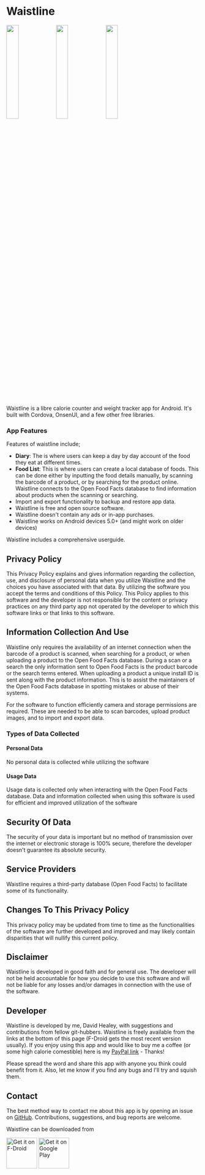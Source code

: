 # Waistline
<div>
<img src="https://raw.githubusercontent.com/davidhealey/waistline/master/images/screenshots/Screenshot_2018-08-01%20Waistline(2).png" width="25%" height="25%" border="0">
<img src="https://raw.githubusercontent.com/davidhealey/waistline/master/images/screenshots/Screenshot_2018-08-01%20Waistline(3).png" width="25%" height="25%" border="0">
<img src="https://raw.githubusercontent.com/davidhealey/waistline/master/images/screenshots/Screenshot_2018-08-01%20Waistline(4).png" width="25%" height="25%" border="0">
</div>

Waistline is a libre calorie counter and weight tracker app for Android. It's built with Cordova, OnsenUI, and a few other free libraries.

### App Features 
Features of waistline include;

- **Diary**: The is where users can keep a day by day account of the food they eat at different times.
- **Food List**: This is where users can create a local database of foods. This can be done either by inputting the food details manually, by scanning the barcode of a product, or by searching for the product online. Waistline connects to the Open Food Facts database to find information about products when the scanning or searching.
- Import and export functionality to backup and restore app data.
- Waistline is free and open source software.
- Waistline doesn't contain any ads or in-app purchases.
- Waistline works on Android devices 5.0+ (and might work on older devices)

Waistline includes a comprehensive userguide. 

## Privacy Policy

This Privacy Policy explains and gives information regarding the collection, use, and disclosure of personal data when you utilize Waistline and the choices you have associated with that data. By utilizing the software you accept the terms and conditions of this Policy. This Policy applies to this software and the developer is not responsible for the content or privacy practices on any third party app not operated by the developer to which this software links or that links to this software.

## Information Collection And Use
Waistline only requires the availability of an internet connection when the barcode of a product is scanned, when searching for a product, or when uploading a product to the Open Food Facts database. During a scan or a search the only information sent to Open Food Facts is the product barcode or the search terms entered. When uploading a product a unique install ID is sent along with the product information. This is to assist the maintainers of the Open Food Facts database in spotting mistakes or abuse of their systems.

For the software to function efficiently camera and storage permissions are required. These are needed to be able to scan barcodes, upload product images, and to import and export data.

### Types of Data Collected

#### Personal Data

No personal data is collected while utilizing the software

#### Usage Data

Usage data is collected only when interacting with the Open Food Facts database. Data and information collected when using this software is used for efficient and improved utilization of the software 
    
## Security Of Data
The security of your data is important but no method of transmission over the internet or electronic storage is 100% secure, therefore the developer doesn't guarantee its absolute security.

## Service Providers
Waistline requires a third-party database (Open Food Facts) to facilitate some of its functionality.

## Changes To This Privacy Policy
This privacy policy may be updated from time to time as the functionalities of the software are further developed and improved and may likely contain disparities that will nullify this current policy.
      
## Disclaimer      

Waistline is developed in good faith and for general use. The developer will not be held accountable for how you decide to use this software and will not be liable for any losses and/or damages in connection with the use of the software.

## Developer
Waistline is developed by me, David Healey, with suggestions and contributions from fellow git-hubbers. Waistline is freely available from the links at the bottom of this page (F-Droid gets the most recent version usually). If you enjoy using this app and would like to buy me a coffee (or some high calorie comestible) here is my [PayPal link](https://www.paypal.me/healeyd) - Thanks!

Please spread the word and share this app with anyone you think could benefit from it. Also, let me know if you find any bugs and I'll try and squish them.

## Contact

The best method way to contact me about this app is by opening an issue on [GitHub](https://github.com/davidhealey/waistline). Contributions, suggestions, and bug reports are welcome.

Waistline can be downloaded from

[<img src="https://f-droid.org/badge/get-it-on.png"
      alt="Get it on F-Droid"
      height="80">](https://f-droid.org/packages/com.waist.line/)
[<img src="https://play.google.com/intl/en_us/badges/images/generic/en-play-badge.png"
      alt="Get it on Google Play"
      height="80">](https://play.google.com/store/apps/details?id=com.waist.line)
